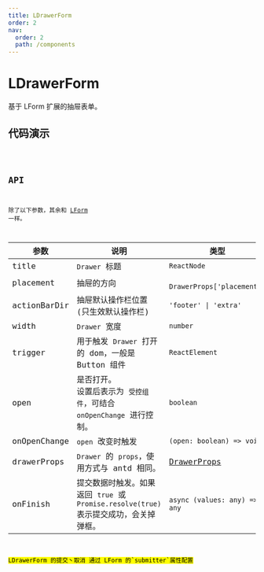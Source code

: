 ```yaml
---
title: LDrawerForm
order: 2
nav:
  order: 2
  path: /components
---
```


# LDrawerForm

基于 LForm 扩展的抽屉表单。

## 代码演示

<code src='./demos/Demo1.tsx'>

## API

除了以下参数，其余和 [LForm](/components/form#api) 一样。

| 参数 | 说明 | 类型 | 默认值 |
| --- | --- | --- | --- |
| title | `Drawer` 标题 | `ReactNode` | - |
| placement | 抽屉的方向 | ` DrawerProps['placement']` | `right` |
| actionBarDir | 抽屉默认操作栏位置 (只生效默认操作栏) | `'footer' \| 'extra'` | `'footer'` |
| width | `Drawer` 宽度 | `number` | `600` |
| trigger | 用于触发 `Drawer` 打开的 dom，一般是 Button 组件 | `ReactElement` | - |
| open | 是否打开。<br/>设置后表示为 `受控组件`，可结合 `onOpenChange` 进行控制。 | `boolean` | - |
| onOpenChange | `open` 改变时触发 | `(open: boolean) => void` | - |
| drawerProps | `Drawer` 的 `props`，使用方式与 antd 相同。 | [DrawerProps](https://4x.ant.design/components/drawer-cn/#API) | - |
| onFinish | 提交数据时触发。如果返回 `true` 或 `Promise.resolve(true)` 表示提交成功，会关掉弹框。 | `async (values: any) => any` | - |

<mark>
LDrawerForm 的提交丶取消 通过 LForm 的`submitter`属性配置
</mark>
